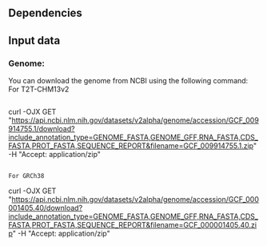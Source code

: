 

## Dependencies


## Input data

### Genome:
You can download the genome from NCBI using the following command:
For T2T-CHM13v2
```
```
curl -OJX GET "https://api.ncbi.nlm.nih.gov/datasets/v2alpha/genome/accession/GCF_009914755.1/download?include_annotation_type=GENOME_FASTA,GENOME_GFF,RNA_FASTA,CDS_FASTA,PROT_FASTA,SEQUENCE_REPORT&filename=GCF_009914755.1.zip" -H "Accept: application/zip"
```

For GRCh38
```
curl -OJX GET "https://api.ncbi.nlm.nih.gov/datasets/v2alpha/genome/accession/GCF_000001405.40/download?include_annotation_type=GENOME_FASTA,GENOME_GFF,RNA_FASTA,CDS_FASTA,PROT_FASTA,SEQUENCE_REPORT&filename=GCF_000001405.40.zip" -H "Accept: application/zip"
```